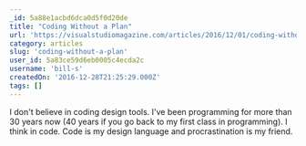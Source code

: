 ```yaml
---
_id: 5a88e1acbd6dca0d5f0d20de
title: "Coding Without a Plan"
url: 'https://visualstudiomagazine.com/articles/2016/12/01/coding-without-a-plan.aspx'
category: articles
slug: 'coding-without-a-plan'
user_id: 5a83ce59d6eb0005c4ecda2c
username: 'bill-s'
createdOn: '2016-12-28T21:25:29.000Z'
tags: []
---
```


I don't believe in coding design tools. I've been programming for more than 30 years now (40 years if you go back to my first class in programming). I think in code. Code is my design language and procrastination is my friend.
